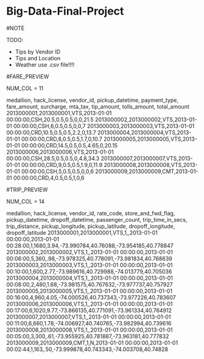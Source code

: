 # Big-Data-Final-Project

#NOTE


TODO:

- Tips by Vendor ID
- Tips and Location
- Weather use .csv file!!!!


#FARE_PREVIEW

NUM_COL = 11


medallion, hack_license, vendor_id, pickup_datetime, payment_type, fare_amount, surcharge, mta_tax, tip_amount, tolls_amount, total_amount
2013000001,2013000001,VTS,2013-01-01 00:00:00,CSH,20.5,0.5,0.5,0,0,21.5
2013000002,2013000002,VTS,2013-01-01 00:00:00,CSH,6,0.5,0.5,0,0,7
2013000003,2013000003,VTS,2013-01-01 00:00:00,CRD,10.5,0.5,0.5,2.2,0,13.7
2013000004,2013000004,VTS,2013-01-01 00:00:00,CRD,8,0.5,0.5,1.7,0,10.7
2013000005,2013000005,VTS,2013-01-01 00:00:00,CRD,14.5,0.5,0.5,4.65,0,20.15
2013000006,2013000006,VTS,2013-01-01 00:00:00,CSH,28.5,0.5,0.5,0,4.8,34.3
2013000007,2013000007,VTS,2013-01-01 00:00:00,CRD,9,0.5,0.5,1.9,0,11.9
2013000008,2013000008,VTS,2013-01-01 00:00:00,CSH,5,0.5,0.5,0,0,6
2013000009,2013000009,CMT,2013-01-01 00:00:00,CRD,4,0.5,0.5,1,0,6




#TRIP_PREVIEW


NUM_COL = 14


medallion, hack_license, vendor_id, rate_code, store_and_fwd_flag, pickup_datetime, dropoff_datetime, passenger_count, trip_time_in_secs, trip_distance, pickup_longitude, pickup_latitude, dropoff_longitude, dropoff_latitude
2013000001,2013000001,VTS,1,,2013-01-01 00:00:00,2013-01-01 00:28:00,1,1680,3.94,-73.990784,40.76088,-73.954185,40.778847
2013000002,2013000002,VTS,1,,2013-01-01 00:00:00,2013-01-01 00:06:00,5,360,.98,-73.978325,40.778091,-73.981834,40.768639
2013000003,2013000003,VTS,1,,2013-01-01 00:00:00,2013-01-01 00:10:00,1,600,2.77,-73.989616,40.729988,-74.013779,40.705036
2013000004,2013000004,VTS,1,,2013-01-01 00:00:00,2013-01-01 00:08:00,2,480,1.68,-73.981575,40.767632,-73.977737,40.757927
2013000005,2013000005,VTS,1,,2013-01-01 00:00:00,2013-01-01 00:16:00,4,960,4.05,-74.000526,40.737343,-73.977226,40.783607
2013000006,2013000006,VTS,1,,2013-01-01 00:00:00,2013-01-01 00:17:00,6,1020,9.77,-73.866135,40.771091,-73.961334,40.764912
2013000007,2013000007,VTS,1,,2013-01-01 00:00:00,2013-01-01 00:11:00,6,660,1.78,-74.006927,40.740765,-73.982994,40.739616
2013000008,2013000008,VTS,1,,2013-01-01 00:00:00,2013-01-01 00:05:00,3,300,.61,-73.955925,40.781887,-73.963181,40.777832
2013000009,2013000009,CMT,1,N,2013-01-01 00:00:00,2013-01-01 00:02:44,1,163,.50,-73.999878,40.743343,-74.003708,40.74828

